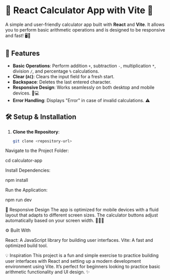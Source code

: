 # 🧮 React Calculator App with Vite 🚀

A simple and user-friendly calculator app built with **React** and **Vite**. It allows you to perform basic arithmetic operations and is designed to be responsive and fast! 🖥️📱

## 🚀 Features

- **Basic Operations**: Perform addition `+`, subtraction `-`, multiplication `*`, division `/`, and percentage `%` calculations.
- **Clear (`AC`)**: Clears the input field for a fresh start.
- **Backspace**: Deletes the last entered character.
- **Responsive Design**: Works seamlessly on both desktop and mobile devices. 📱💻
- **Error Handling**: Displays "Error" in case of invalid calculations. ⚠️

## 🛠️ Setup & Installation

1. **Clone the Repository**:
   ```bash
   git clone <repository-url>

Navigate to the Project Folder:


cd calculator-app

Install Dependencies:

npm install

Run the Application:

npm run dev


📱 Responsive Design
The app is optimized for mobile devices with a fluid layout that adapts to different screen sizes. The calculator buttons adjust automatically based on your screen width. 🧑‍💻📱

⚙️ Built With

React: A JavaScript library for building user interfaces.
Vite: A fast and optimized build tool.


💡 Inspiration
This project is a fun and simple exercise to practice building user interfaces with React and setting up a modern development environment using Vite. It’s perfect for beginners looking to practice basic arithmetic functionality and UI design. ✨
